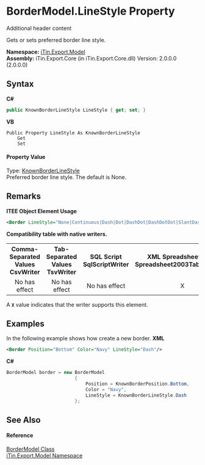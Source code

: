 # BorderModel.LineStyle Property 
Additional header content 

Gets or sets preferred border line style.

**Namespace:**&nbsp;<a href="N_iTin_Export_Model">iTin.Export.Model</a><br />**Assembly:**&nbsp;iTin.Export.Core (in iTin.Export.Core.dll) Version: 2.0.0.0 (2.0.0.0)

## Syntax

**C#**<br />
``` C#
public KnownBorderLineStyle LineStyle { get; set; }
```

**VB**<br />
``` VB
Public Property LineStyle As KnownBorderLineStyle
	Get
	Set
```


#### Property Value
Type: <a href="T_iTin_Export_Model_KnownBorderLineStyle">KnownBorderLineStyle</a><br />Preferred border line style. The default is None.

## Remarks

**ITEE Object Element Usage**<br />
``` XML
<Border LineStyle="None|Continuous|Dash|Dot|DashDot|DashDotDot|SlantDashDot|Double" .../>
```


<strong>Compatibility table with native writers.</strong><table><tr><th>Comma-Separated Values<br />CsvWriter</th><th>Tab-Separated Values<br />TsvWriter</th><th>SQL Script<br />SqlScriptWriter</th><th>XML Spreadsheet 2003<br />Spreadsheet2003TabularWriter</th></tr><tr><td align="center">No has effect</td><td align="center">No has effect</td><td align="center">No has effect</td><td align="center">X</td></tr></table> A <strong>`X`</strong> value indicates that the writer supports this element.


## Examples
In the following example shows how create a new border. 
**XML**<br />
``` XML
<Border Position="Bottom" Color="Navy" LineStyle="Dash"/>
```

**C#**<br />
``` C#
BorderModel border = new BorderModel
                         {
                             Position = KnownBorderPosition.Bottom,
                             Color = "Navy",
                             LineStyle = KnownBorderLineStyle.Dash
                         };
```


## See Also


#### Reference
<a href="T_iTin_Export_Model_BorderModel">BorderModel Class</a><br /><a href="N_iTin_Export_Model">iTin.Export.Model Namespace</a><br />